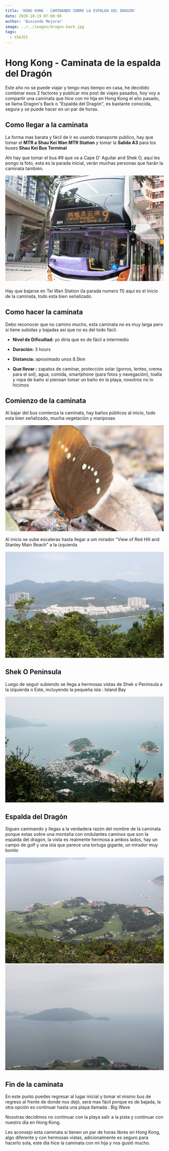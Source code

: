 ```yaml
---
title: 'HONG KONG - CAMINANDO SOBRE LA ESPALDA DEL DRAGON'
date: 2020-10-19 07:00:00
author: 'Buscando Mejorar'
image: ../../images/dragon-back.jpg
tags:
  - VIAJES
---
```


# Hong Kong - Caminata de la espalda del Dragón

Este año no se puede viajar y tengo mas tiempo en casa, he decidido combinar esos 2 factores y publicar mis post de viajes pasados, hoy voy a compartir una caminata que hice con mi hija en Hong Kong el año pasado, se llama Dragon's Back o "Espalda del Dragón", es bastante conocida, segura y se puede hacer en un par de horas.

## Como llegar a la caminata

La forma mas barata y fácil de ir es usando transporte publico, hay que tomar el **MTR a Shau Kei Wan MTR Station** y tomar la **Salida A3** para los buses **Shau Kei Bus Terminal**

Ahi hay que tomar el bus #9 que va a Cape D' Aguilar and Shek O, aquí les pongo la foto, esta es la parada inicial, verán muchas personas que harán la caminata también.

<img src="../../images/dragon-bus.jpg">

Hay que bajarse en Tei Wan Station (la parada numero 11) aquí es el inicio de la caminata, todo esta bien señalizado.

## Como hacer la caminata

Debo reconocer que no camino mucho, esta caminata no es muy larga pero si tiene subidas y bajadas así que no es del todo fácil.

- **Nivel de Dificultad:** yo diria que es de fácil a intermedio

- **Duración:** 3 hours

- **Distancia:** aproximado unos 8.5km

- **Que llevar :** zapatos de caminar, protección solar (gorros, lentes, crema para el sol), agua, comida, smartphone (para fotos y navegación), toalla y ropa de baño si piensan tomar un baño en la playa, nosotros no lo hicimos

## Comienzo de la caminata

Al bajar del bus comienza la caminata, hay baños públicos al inicio, todo esta bien señalizado, mucha vegetación y mariposas

<img src="../../images/dragon-mariposa.jpg">

Al inicio se sube escaleras hasta llegar a um mirador "View of Red Hill and Stanley Main Beach" a la izquierda

<img src="../../images/dragon-redhill.jpg" >

## Shek O Peninsula

Luego de seguir subiendo se llega a hermosas vistas de Shek o Peninsula a la izquierda o Este, incluyendo la pequeña isla : Island Bay

<img src="../../images/dragon-sheko.jpg" >

## Espalda del Dragón

Sigues caminando y llegas a la verdadera razón del nombre de la caminata porque estas sobre una montaña con ondulantes caminos que son la espalda del dragon, la vista es realmente hermosa a ambos lados, hay un campo de golf y una isla que parece una tortuga gigante, un mirador muy bonito


<img src="../../images/dragon-golf.jpg" >
<img src="../../images/dragon-turtle.jpg">

## Fin de la caminata

En este punto puedes regresar al lugar inicial y tomar el mismo bus de regreso al frente de donde nos dejó, será mas fácil porque es de bajada, la otra opción es continuar hasta una playa llamada : Big Wave

Nosotras decidimos no continuar con la playa salir a la pista y continuar con nuestro día en Hong Kong.

Les aconsejo esta caminata si tienen un par de horas libres en Hong Kong, algo diferente y con hermosas vistas, adicionalmente es seguro para hacerlo sola, este día hice la caminata con mi hija y nos gustó mucho.
